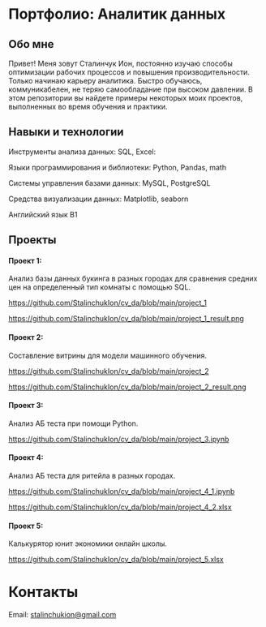 # Портфолио: Аналитик данных


## Обо мне

Привет! Меня зовут Сталинчук Ион, постоянно изучаю способы оптимизации рабочих процессов и повышения производительности. Только начинаю карьеру аналитика. Быстро обучаюсь, коммуникабелен, не теряю самообладание при высоком давлении. В этом репозитории вы найдете примеры некоторых моих проектов, выполненных во время обучения и практики.


## Навыки и технологии

Инструменты анализа данных: SQL, Excel:

Языки программирования и библиотеки: Python, Pandas, math

Системы управления базами данных: MySQL, PostgreSQL

Средства визуализации данных: Matplotlib, seaborn

Английский язык B1

## Проекты

#### Проект 1:
Анализ базы данных букинга в разных городах для сравнения средних цен на определенный тип комнаты с помощью SQL.

https://github.com/StalinchukIon/cv_da/blob/main/project_1

https://github.com/StalinchukIon/cv_da/blob/main/project_1_result.png

#### Проект 2: 
Составление витрины для модели машинного обучения.

https://github.com/StalinchukIon/cv_da/blob/main/project_2

https://github.com/StalinchukIon/cv_da/blob/main/project_2_result.png

#### Проект 3: 
Анализ АБ теста при помощи Python.

https://github.com/StalinchukIon/cv_da/blob/main/project_3.ipynb

#### Проект 4: 
Анализ АБ теста для ритейла в разных городах.

https://github.com/StalinchukIon/cv_da/blob/main/project_4_1.ipynb

https://github.com/StalinchukIon/cv_da/blob/main/project_4_2.xlsx

#### Проект 5:
Калькурятор юнит экономики онлайн школы.

https://github.com/StalinchukIon/cv_da/blob/main/project_5.xlsx

# Контакты

Email: stalinchukion@gmail.com

